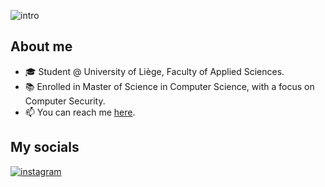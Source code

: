 ![intro](https://user-images.githubusercontent.com/45630463/172740516-c0364125-f946-4128-b9b5-a7d4a5b9968b.png)


## About me
- 🎓 Student @ University of Liège, Faculty of Applied Sciences.
- 📚 Enrolled in Master of Science in Computer Science, with a focus on Computer Security.
- 📫 You can reach me [here](l.meunier@student.uliege.be).

## My socials
[![instagram](https://user-images.githubusercontent.com/45630463/172741334-0c83e78d-130d-467c-9570-38245f3b785f.png)](https://www.instagram.com/lo.meunier/)


<!--
**LoloMeu/LoloMeu** is a ✨ _special_ ✨ repository because its `README.md` (this file) appears on your GitHub profile.

Here are some ideas to get you started:

- 🔭 I’m currently working on ...
- 🌱 I’m currently learning ...
- 👯 I’m looking to collaborate on ...
- 🤔 I’m looking for help with ...
- 💬 Ask me about ...
- 📫 How to reach me: ...
- 😄 Pronouns: ...
- ⚡ Fun fact: ...
-->
